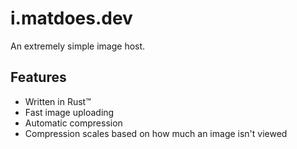 # i.matdoes.dev

An extremely simple image host.

## Features
- Written in Rust™
- Fast image uploading
- Automatic compression
- Compression scales based on how much an image isn't viewed

